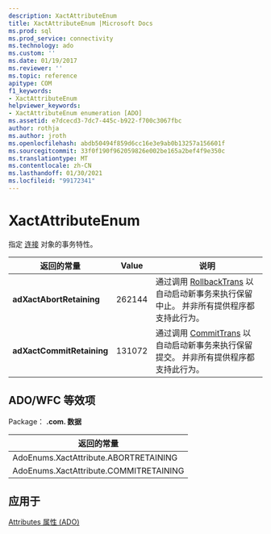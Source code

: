 ```yaml
---
description: XactAttributeEnum
title: XactAttributeEnum |Microsoft Docs
ms.prod: sql
ms.prod_service: connectivity
ms.technology: ado
ms.custom: ''
ms.date: 01/19/2017
ms.reviewer: ''
ms.topic: reference
apitype: COM
f1_keywords:
- XactAttributeEnum
helpviewer_keywords:
- XactAttributeEnum enumeration [ADO]
ms.assetid: e7dcecd3-7dc7-445c-b922-f700c3067fbc
author: rothja
ms.author: jroth
ms.openlocfilehash: abdb50494f859d6cc16e3e9ab0b13257a156601f
ms.sourcegitcommit: 33f0f190f962059826e002be165a2bef4f9e350c
ms.translationtype: MT
ms.contentlocale: zh-CN
ms.lasthandoff: 01/30/2021
ms.locfileid: "99172341"
---
```

# <a name="xactattributeenum"></a>XactAttributeEnum
指定 [连接](./connection-object-ado.md) 对象的事务特性。  
  
|返回的常量|Value|说明|  
|--------------|-----------|-----------------|  
|**adXactAbortRetaining**|262144|通过调用 [RollbackTrans](./begintrans-committrans-and-rollbacktrans-methods-ado.md) 以自动启动新事务来执行保留中止。 并非所有提供程序都支持此行为。|  
|**adXactCommitRetaining**|131072|通过调用 [CommitTrans](./begintrans-committrans-and-rollbacktrans-methods-ado.md) 以自动启动新事务来执行保留提交。 并非所有提供程序都支持此行为。|  
  
## <a name="adowfc-equivalent"></a>ADO/WFC 等效项  
 Package： **.com. 数据**  
  
|返回的常量|  
|--------------|  
|AdoEnums.XactAttribute.ABORTRETAINING|  
|AdoEnums.XactAttribute.COMMITRETAINING|  
  
## <a name="applies-to"></a>应用于  
 [Attributes 属性 (ADO)](./attributes-property-ado.md)